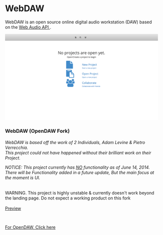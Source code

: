 WebDAW
=======

<p>
WebDAW is an open source online digital audio workstation (DAW) based on the
<a href = https://dvcs.w3.org/hg/audio/raw-file/tip/webaudio/specification.html target = "blank">Web Audio API </a>.
</p>

![ScreenShot](https://raw.githubusercontent.com/jakehh/WebDAW/master/screenshots/landingpage.png)
<br />

<h3>WebDAW (OpenDAW Fork)</h3>

<h6>WebDAW is based off the work of 2 Individuals, Adam Levine & Pietro Verrecchia.
<br />
This project could not have happened without their brilliant work on their Project.
<br />

NOTICE: This project currently has <u>NO</u> functionality as of June 14, 2014. There will be Functionality added in a future update, But the main focus at the moment is UI.
</h6>

<p>WARNING. This project is highly unstable & currently doesn't work beyond the landing page. Do not expect a working product on this fork<br>
<br />
<a href="http://webdaw.jrjmedia.net" target="blank">Preview</a></p>
<br />
<p><a href="https://github.com/pvererecchia/OpenDAW/">For OpenDAW, Click here</a></p>
